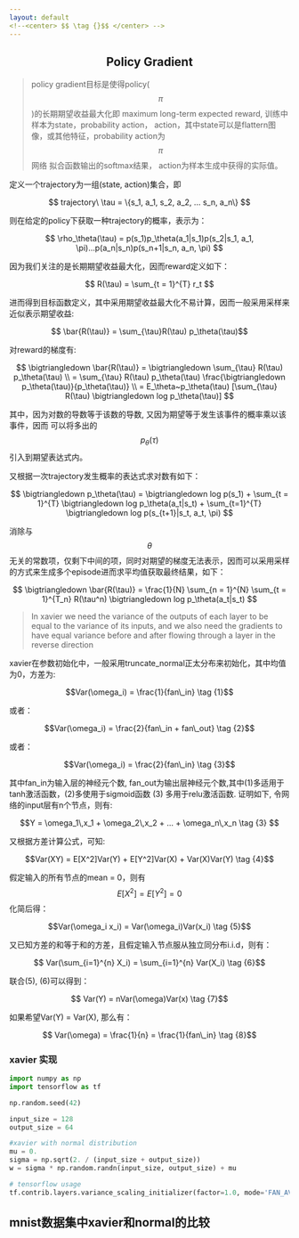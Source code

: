 ```yaml
---
layout: default
<!--<center> $$ \tag {}$$ </center> -->
---
```


## <center> Policy Gradient </center>

> policy gradient目标是使得policy($$\pi$$)的长期期望收益最大化即 maximum long-term expected reward,
> 训练中样本为state，probability action， action，其中state可以是flattern图像，或其他特征，probability action为$$\pi$$网络
> 拟合函数输出的softmax结果， action为样本生成中获得的实际值。

定义一个trajectory为一组(state, action)集合，即
<center>  $$ trajectory\  \tau = \{s_1, a_1, s_2, a_2, ... s_n, a_n\} $$</center>

则在给定的policy下获取一种trajectory的概率，表示为：
<center> $$ \rho_\theta(\tau) = p(s_1)p_\theta(a_1|s_1)p(s_2|s_1, a_1, \pi)...p(a_n|s_n)p(s_n+1|s_n, a_n, \pi) $$ </center>

因为我们关注的是长期期望收益最大化，因而reward定义如下：
<center> $$ R(\tau) = \sum_{t = 1}^{T} r_t $$ </center>

进而得到目标函数定义，其中采用期望收益最大化不易计算，因而一般采用采样来近似表示期望收益:
<center> $$ \bar{R(\tau)} = \sum_{\tau}R(\tau)  p_\theta(\tau)$$ </center>

对reward的梯度有:

  $$ \bigtriangledown \bar{R(\tau)} = \bigtriangledown \sum_{\tau} R(\tau) p_\theta(\tau) \\
		= \sum_{\tau} R(\tau) p_\theta(\tau) \frac{\bigtriangledown p_\theta(\tau)}{p_\theta(\tau)} \\
		= E_\theta~p_\theta(\tau) [\sum_{\tau} R(\tau) \bigtriangledown log p_\theta(\tau)]
	$$

其中，因为对数的导数等于该数的导数, 又因为期望等于发生该事件的概率乘以该事件，因而
可以将多出的$$ p_\theta(\tau) $$引入到期望表达式内。

又根据一次trajectory发生概率的表达式求对数有如下：

<center> $$ \bigtriangledown p_\theta(\tau) = \bigtriangledown log p(s_1) + \sum_{t = 1}^{T} \bigtriangledown log p_\theta(a_t|s_t) + \sum_{t=1}^{T} \bigtriangledown  log p(s_{t+1}|s_t, a_t, \pi) $$ </center>

消除与$$\theta$$无关的常数项，仅剩下中间的项，同时对期望的梯度无法表示，因而可以采用采样的方式来生成多个episode进而求平均值获取最终结果，如下：

<center> $$ \bigtriangledown \bar{R(\tau)} =  \frac{1}{N} \sum_{n = 1}^{N} \sum_{t = 1}^{T_n} R(\tau^n) \bigtriangledown log p_\theta(a_t|s_t) $$ </center>


> In xavier we need the variance of the
> outputs of each layer to be equal to the variance of its inputs, and we also need the
> gradients to have equal variance before and after flowing through a layer in the
> reverse direction

xavier在参数初始化中，一般采用truncate_normal正太分布来初始化，其中均值为0，方差为:

<center> $$Var(\omega_i) = \frac{1}{fan\_in} \tag {1}$$  </center>

或者：

<center> $$Var(\omega_i) = \frac{2}{fan\_in + fan\_out} \tag {2}$$  </center>

或者：

<center> $$Var(\omega_i) = \frac{2}{fan\_in} \tag {3}$$ </center>

其中fan_in为输入层的神经元个数, fan_out为输出层神经元个数,其中(1)多适用于tanh激活函数，(2)多使用于sigmoid函数 (3)
多用于relu激活函数. 
证明如下, 令网络的input层有n个节点，则有:

<center>  $$Y = \omega_1\,x_1 + \omega_2\,x_2 + ... + \omega_n\,x_n \tag {3} $$</center>

又根据方差计算公式，可知:

<center> $$Var(XY) = E[X^2]Var(Y) + E[Y^2]Var(X) + Var(X)Var(Y)  \tag {4}$$ </center>

假定输入的所有节点的mean = 0，则有$$E[X^2] = E[Y^2] = 0$$化简后得：

<center> $$Var(\omega_i x_i) = Var(\omega_i)Var(x_i) \tag {5}$$ </center>

又已知方差的和等于和的方差，且假定输入节点服从独立同分布i.i.d，则有：

<center> $$ Var(\sum_{i=1}^{n} X_i) = \sum_{i=1}^{n} Var(X_i) \tag {6}$$ </center>

联合(5), (6)可以得到：

<center> $$ Var(Y) = nVar(\omega)Var(x) \tag {7}$$ </center>

如果希望Var(Y) = Var(X), 那么有：

<center> $$ Var(\omega) = \frac{1}{n} = \frac{1}{fan\_in} \tag {8}$$ </center>


### xavier 实现

```python
import numpy as np
import tensorflow as tf

np.random.seed(42)

input_size = 128
output_size = 64

#xavier with normal distribution
mu = 0.
sigma = np.sqrt(2. / (input_size + output_size)) 
w = sigma * np.random.randn(input_size, output_size) + mu

# tensorflow usage
tf.contrib.layers.variance_scaling_initializer(factor=1.0, mode='FAN_AVG', uniform=False, seed=None, dtype=tf.float32)
```

## mnist数据集中xavier和normal的比较

